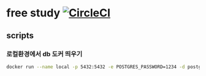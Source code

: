 # free study [![CircleCI](https://circleci.com/gh/holdonnn/freestudy-api.svg?style=svg)](https://circleci.com/gh/holdonnn/freestudy-api)


## scripts

### 로컬환경에서 db 도커 띄우기

```bash
docker run --name local -p 5432:5432 -e POSTGRES_PASSWORD=1234 -d postgres
```

